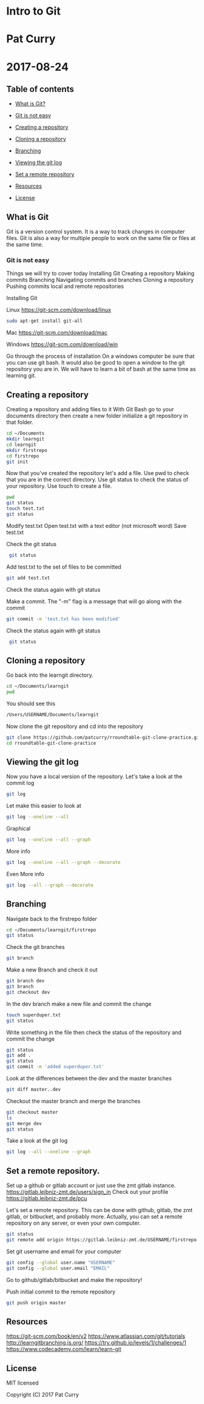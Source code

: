 # Intro to Git
# Pat Curry
# 2017-08-24

## Table of contents
- [What is Git?](#what-is-git)
- [Git is not easy](#git-is-not-easy)
- [Creating a repository](#creating-a-repository)
- [Cloning a repository](#cloning-a-repository)
- [Branching](#branching)
- [Viewing the git log](#viewing-the-git-log)
- [Set a remote repository](#set-a-remote-repository)

- [Resources](#resources)
- [License](#license)

## What is Git
Git is a version control system.
It is a way to track changes in computer files.
Git is also a way for multiple people to work on the same file or files at the same time.

### Git is not easy

Things we will try to cover today
Installing Git
Creating a repository
Making commits
Branching
Navigating commits and branches
Cloning a repository
Pushing commits local and remote repositories

Installing Git

Linux
https://git-scm.com/download/linux

```sh
sudo apt-get install git-all
```

Mac
https://git-scm.com/download/mac

Windows
https://git-scm.com/download/win

Go through the process of installation
On a windows computer be sure that you can use git bash.
It would also be good to open a window to the git repository you are in.
We will have to learn a bit of bash at the same time as learning git.

## Creating a repository
Creating a repository and adding files to it
With Git Bash go to your documents directory then create a new folder initialize a git repository in that folder.

```sh
cd ~/Documents
mkdir learngit
cd learngit
mkdir firstrepo
cd firstrepo
git init
```

Now that you've created the repository let's add a file.
Use pwd to check that you are in the correct directory.
Use git status to check the status of your repository.
Use touch to create a file.

```sh
pwd
git status
touch test.txt
git status
```
Modify test.txt
Open test.txt with a text editor (not microsoft word)
Save test.txt

Check the git status
```sh
 git status
```

Add test.txt to the set of files to be committed

```sh
git add test.txt
```

Check the status again with git status

Make a commit. The "-m" flag is a message that will go along with the commit
```sh
git commit -m 'test.txt has been modified'
```

Check the status again with git status

```sh
 git status
```

## Cloning a repository

Go back into the learngit directory.

```sh
cd ~/Documents/learngit
pwd 
```
You should see this

```sh
/Users/USERNAME/Documents/learngit
```

Now clone the git repository and cd into the repository

```sh
git clone https://github.com/patcurry/rroundtable-git-clone-practice.git 
cd rroundtable-git-clone-practice
```

## Viewing the git log
          
Now you have a local version of the repository.
Let's take a look at the commit log

```sh
git log
```
          
Let make this easier to look at

```sh
git log --oneline --all
```

Graphical
```sh
git log --oneline --all --graph
```
          
More info
```sh
git log --oneline --all --graph --decorate
```
 
Even More info
```sh
git log --all --graph --decorate
```

## Branching
Navigate back to the firstrepo folder
```sh
cd ~/Documents/learngit/firstrepo
git status
```

Check the git branches
```sh
git branch
```
          
Make a new Branch and check it out
```sh
git branch dev
git branch
git checkout dev
```

In the dev branch make a new file and commit the change
```sh
touch superduper.txt 
git status
```

Write something in the file then check the status of the repository and commit the change
```sh
git status
git add .
git status
git commit -m 'added superduper.txt'
```
          
Look at the differences between the dev and the master branches
```sh
git diff master..dev
```

Checkout the master branch and merge the branches
```sh
git checkout master 
ls
git merge dev
git status
```
 
Take a look at the git log
```sh
git log --all --oneline --graph
```
          
## Set a remote repository.
Set up a github or gitlab account or just use the zmt gitlab instance.
https://gitlab.leibniz-zmt.de/users/sign_in
Check out your profile
https://gitlab.leibniz-zmt.de/pcu

Let's set a remote repository.
This can be done with github, gitlab, the zmt gitlab, or bitbucket, and probably more.
Actually, you can set a remote repository on any server, or even your own computer.
```sh
git status
git remote add origin https://gitlab.leibniz-zmt.de/USERNAME/firstrepo.git
```
          
Set git username and email for your computer
```sh
git config --global user.name "USERNAME"
git config --global user.email "EMAIL"
```

Go to github/gitlab/bitbucket and make the repository!
        
Push initial commit to the remote repository
```sh
git push origin master
```
## Resources

https://git-scm.com/book/en/v2
https://www.atlassian.com/git/tutorials
http://learngitbranching.js.org/
https://try.github.io/levels/1/challenges/1
https://www.codecademy.com/learn/learn-git

## License

MIT licensed

Copyright (C) 2017 Pat Curry
